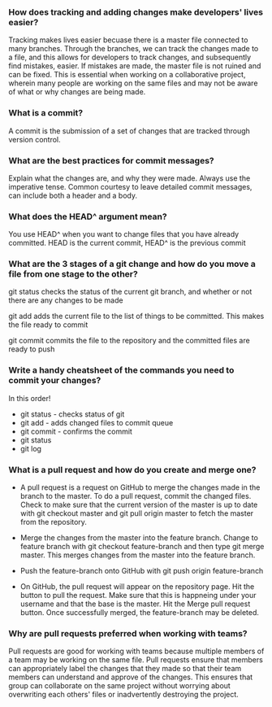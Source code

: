 ### How does tracking and adding changes make developers' lives easier?

Tracking makes lives easier becuase there is a master file connected to many branches. Through the branches, we can track the changes made to a file, and this allows for developers to track changes, and subsequently find mistakes, easier. If mistakes are made, the master file is not ruined and can be fixed. This is essential when working on a collaborative project, wherein many people are working on the same files and may not be aware of what or why changes are being made.

### What is a commit?

A commit is the submission of a set of changes that are tracked through version control.

### What are the best practices for commit messages?

Explain what the changes are, and why they were made. Always use the imperative tense. Common courtesy to leave detailed commit messages, can include both a header and a body.

### What does the HEAD^ argument mean?

You use HEAD^ when you want to change files that you have already committed. HEAD is the current commit, HEAD^ is the previous commit

### What are the 3 stages of a git change and how do you move a file from one stage to the other?

git status checks the status of the current git branch, and whether or not there are any changes to be made

git add adds the current file to the list of things to be committed. This makes the file ready to commit

git commit commits the file to the repository and the committed files are ready to push

### Write a handy cheatsheet of the commands you need to commit your changes?

In this order!

- git status -  checks status of git
- git add - adds changed files to commit queue
- git commit  - confirms the commit
- git status
- git log

### What is a pull request and how do you create and merge one?

- A pull request is a request on GitHub to merge the changes made in the branch to the master. To do a pull request, commit the changed files. Check to make sure that the current version of the master is up to date with git checkout master and git pull origin master to fetch the master from the repository.

- Merge the changes from the master into the feature branch. Change to feature branch with git checkout feature-branch and then type git merge master. This merges changes from the master into the feature branch.

- Push the feature-branch onto GitHub with git push origin feature-branch

- On GitHub, the pull request will appear on the repository page. Hit the button to pull the request. Make sure that this is happneing under your username and that the base is the master. Hit the Merge pull request button. Once successfully merged, the feature-branch may be deleted.

### Why are pull requests preferred when working with teams?

Pull requests are good for working with teams because multiple members of a team may be working on the same file. Pull requests ensure that members can appropriately label the changes that they made so that their team members can understand and approve of the changes. This ensures that group can collaborate on the same project without worrying about overwriting each others' files or inadvertently destroying the project.
